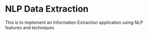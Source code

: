 # NLP Data Extraction
This is to implement an Information Extraction application using NLP features and techniques
